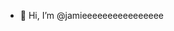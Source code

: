 - 👋 Hi, I’m @jamieeeeeeeeeeeeeeee

<!---
jamieeeeeeeeeeeeeeee/jamieeeeeeeeeeeeeeee is a ✨ special ✨ repository because its `README.md` (this file) appears on your GitHub profile.
You can click the Preview link to take a look at your changes.
--->
